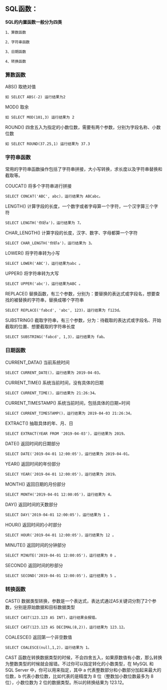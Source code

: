 ## SQL函数：

__SQL的内置函数一般分为四类__

    1、算数函数

    2、字符串函数

    3、日期函数

    4、转换函数


### 算数函数

ABS() 取绝对值 
    
    如 SELECT ABS(-2) 运行结果为2

MOD() 取余 

    如 SELECT MOD(101,3) 运行结果为 2

ROUND() 四舍五入为指定的小数位数，需要有两个参数，分别为字段名称、小数位数

    如 SELECT ROUND(37.25,1) 运行结果为 37.3

### 字符串函数

常用的字符串函数操作包括了字符串拼接，大小写转换，求长度以及字符串替换和截取等。

COUCAT() 将多个字符串进行拼接
    
    SELECT CONCAT('ABC', abc)，运行结果为 ABCabc。

LENGTH() 计算字段的长度，一个数字或者字母算一个字符，一个汉字算三个字符
 
    SELECT LENGTH('你好a')，运行结果为 7。

CHAR_LENGTH() 计算字段的长度，汉字、数字、字母都算一个字符

    SELECT CHAR_LENGTH('你好a')，运行结果为 3。

LOWER() 将字符串转为小写

    SELECT LOWER('ABC')，运行结果为abc 。

UPPER() 将字符串转为大写

    SELECT UPPER('abc')，运行结果为ABC 。

REPLACE() 替换函数，有三个参数，分别为：要替换的表达式或字段名，想要查找的被替换的字符串，替换成哪个字符串

    SELECT REPLACE('fabcd', 'abc', 123)，运行结果为 f123d。

SUBSTRING() 截取字符串，有三个参数，分为：待截取的表达式或字段名、开始截取的位置、想要截取的字符串长度

    SELECT SUBSTRING('fabcd', 1,3)，运行结果为 fab。


### 日期函数

CURRENT_DATA() 当前系统时间

    SELECT CURRENT_DATE()，运行结果为 2019-04-03。

CURRENT_TIME() 系统当前时间，没有具体的日期

    SELECT CURRENT_TIME()，运行结果为 21:26:34。

CURRENT_TIMESTAMP() 系统当前时间，包括具体的日期+时间

    SELECT CURRENT_TIMESTAMP()，运行结果为 2019-04-03 21:26:34。

EXTRACT() 抽取具体的年、月、日

    SELECT EXTRACT(YEAR FROM '2019-04-03')，运行结果为 2019。

DATE() 返回时间的日期部分 

    SELECT DATE('2019-04-01 12:00:05')，运行结果为 2019-04-01。

YEAR() 返回时间的年份部分 

    SELECT YEAR('2019-04-01 12:00:05')，运行结果为 2019。

MONTH() 返回日期的月份部分

    SELECT MONTH('2019-04-01 12:00:05')，运行结果为 4。

DAY() 返回时间的天数部分

    SELECT DAY('2019-04-01 12:00:05')，运行结果为 1 。

HOUR() 返回时间的小时部分

    SELECT HOUR('2019-04-01 12:00:05')，运行结果为 12 。

MINUTE() 返回时间的分钟部分

    SELECT MINUTE('2019-04-01 12:00:05')，运行结果为 0 。

SECOND() 返回时间的秒部分

    SELECT SECOND('2019-04-01 12:00:05')，运行结果为 5 。



### 转换函数

CAST() 数据类型转换，参数是一个表达式，表达式通过AS关键词分割了2个参数，分别是原始数据和目标数据类型

    SELECT CAST(123.123 AS INT)，运行结果会报错。

    SELECT CAST(123.123 AS DECIMAL(8,2))，运行结果为 123.12。

COALESCE() 返回第一个非空数值

    SELECT COALESCE(null,1,2)，运行结果为 1。

CAST 函数在转换数据类型的时候，不会四舍五入，如果原数值有小数，那么转换为整数类型的时候就会报错。不过你可以指定转化的小数类型，在 MySQL 和 SQL Server 中，你可以用来指定，其中 a 代表整数部分和小数部分加起来最大的位数，b 代表小数位数，比如代表的是精度为 8 位（整数加小数位数最多为 8 位），小数位数为 2 位的数据类型。所以的转换结果为 123.12。








